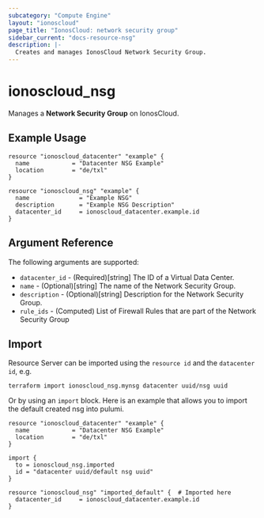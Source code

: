 ```yaml
---
subcategory: "Compute Engine"
layout: "ionoscloud"
page_title: "IonosCloud: network security group"
sidebar_current: "docs-resource-nsg"
description: |-
  Creates and manages IonosCloud Network Security Group.
---
```


# ionoscloud_nsg

Manages a **Network Security Group** on IonosCloud.

## Example Usage

```hcl
resource "ionoscloud_datacenter" "example" {
  name            = "Datacenter NSG Example"
  location        = "de/txl"
}

resource "ionoscloud_nsg" "example" {
  name              = "Example NSG"
  description       = "Example NSG Description"
  datacenter_id     = ionoscloud_datacenter.example.id
}
```

## Argument Reference

The following arguments are supported:
* `datacenter_id` - (Required)[string] The ID of a Virtual Data Center.
* `name` - (Optional)[string] The name of the Network Security Group.
* `description` - (Optional)[string] Description for the Network Security Group.
* `rule_ids` - (Computed) List of Firewall Rules that are part of the Network Security Group

## Import

Resource Server can be imported using the `resource id` and the `datacenter id`, e.g.

```shell
terraform import ionoscloud_nsg.mynsg datacenter uuid/nsg uuid
```

Or by using an `import` block. Here is an example that allows you to import the default created nsg into pulumi.
```hcl
resource "ionoscloud_datacenter" "example" {
  name            = "Datacenter NSG Example"
  location        = "de/txl"
}

import {
  to = ionoscloud_nsg.imported
  id = "datacenter uuid/default nsg uuid" 
}
  
resource "ionoscloud_nsg" "imported_default" {  # Imported here
  datacenter_id     = ionoscloud_datacenter.example.id
}
```